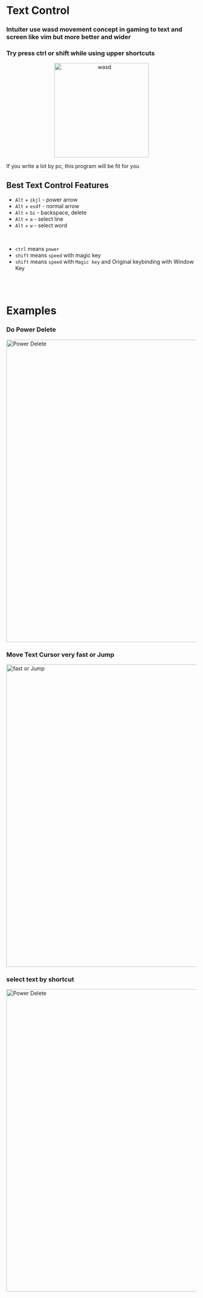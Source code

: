 # Text Control

### Intuiter use **wasd movement** concept in gaming to **text** and **screen** like vim but more better and wider

### Try press ctrl or shift while using upper shortcuts

<p align="center">
<img src="https://images.pexels.com/photos/2755173/pexels-photo-2755173.jpeg?cs=srgb&dl=wasd-2755173.jpg" alt="wasd" width="250"/>
</p>

If you write a lot by pc, this program will be fit for you

## Best Text Control Features

- `Alt` + `ikjl` - power arrow
- `Alt` + `esdf` - normal arrow
- `Alt` + `bi` - backspace, delete
- `Alt` + `a` - select line
- `Alt` + `w` - select word

<br/>

- `ctrl` means `power`
- `shift` means `speed` with magic key
- `shift` means `speed` with `Magic key` and Original keybinding with Window Key

<br/>
<br/>

# Examples

### Do Power Delete

<img src="../assets/images/delete.gif" alt="Power Delete" width="800"/>

### Move Text Cursor very fast or Jump

<img src="../assets/images/move.gif" alt="fast or Jump" width="800"/>

### select text by shortcut

<img src="../assets/images/select.gif" alt="Power Delete" width="800"/>
